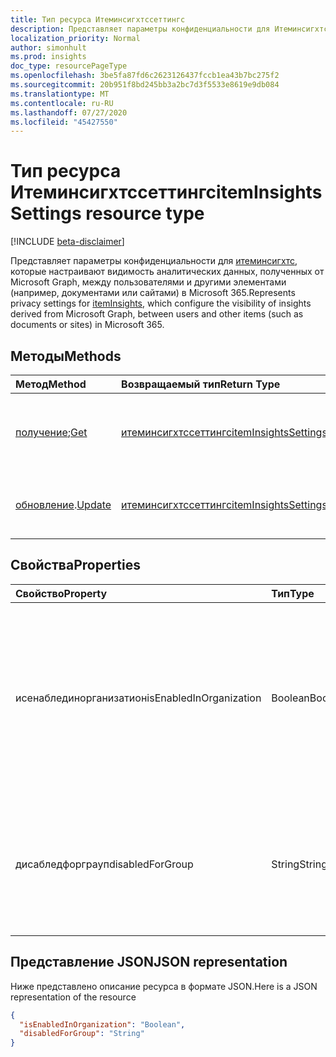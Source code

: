 ```yaml
---
title: Тип ресурса Итеминсигхтссеттингс
description: Представляет параметры конфиденциальности для Итеминсигхтс.
localization_priority: Normal
author: simonhult
ms.prod: insights
doc_type: resourcePageType
ms.openlocfilehash: 3be5fa87fd6c2623126437fccb1ea43b7bc275f2
ms.sourcegitcommit: 20b951f8bd245bb3a2bc7d3f5533e8619e9db084
ms.translationtype: MT
ms.contentlocale: ru-RU
ms.lasthandoff: 07/27/2020
ms.locfileid: "45427550"
---
```

# <a name="iteminsightssettings-resource-type"></a><span data-ttu-id="22b2b-103">Тип ресурса Итеминсигхтссеттингс</span><span class="sxs-lookup"><span data-stu-id="22b2b-103">itemInsightsSettings resource type</span></span>

[!INCLUDE [beta-disclaimer](../../includes/beta-disclaimer.md)]

<span data-ttu-id="22b2b-104">Представляет параметры конфиденциальности для [итеминсигхтс](iteminsights.md), которые настраивают видимость аналитических данных, полученных от Microsoft Graph, между пользователями и другими элементами (например, документами или сайтами) в Microsoft 365.</span><span class="sxs-lookup"><span data-stu-id="22b2b-104">Represents privacy settings for [itemInsights](iteminsights.md), which configure the visibility of insights derived from Microsoft Graph, between users and other items (such as documents or sites) in Microsoft 365.</span></span>

## <a name="methods"></a><span data-ttu-id="22b2b-105">Методы</span><span class="sxs-lookup"><span data-stu-id="22b2b-105">Methods</span></span>

| <span data-ttu-id="22b2b-106">Метод</span><span class="sxs-lookup"><span data-stu-id="22b2b-106">Method</span></span>       | <span data-ttu-id="22b2b-107">Возвращаемый тип</span><span class="sxs-lookup"><span data-stu-id="22b2b-107">Return Type</span></span> | <span data-ttu-id="22b2b-108">Описание</span><span class="sxs-lookup"><span data-stu-id="22b2b-108">Description</span></span> |
|:-------------------------------------------------------------|:----------------------------------------------|:-----------------------------------------------------------------|
| <span data-ttu-id="22b2b-109">[получение](../api/iteminsightssettings-get.md);</span><span class="sxs-lookup"><span data-stu-id="22b2b-109">[Get](../api/iteminsightssettings-get.md)</span></span>| [<span data-ttu-id="22b2b-110">итеминсигхтссеттингс</span><span class="sxs-lookup"><span data-stu-id="22b2b-110">itemInsightsSettings</span></span>](iteminsightssettings.md) | <span data-ttu-id="22b2b-111">Чтение свойств объекта **итеминсигхтссеттингс** .</span><span class="sxs-lookup"><span data-stu-id="22b2b-111">Read the properties of an **itemInsightsSettings** object.</span></span> |
| <span data-ttu-id="22b2b-112">[обновление](../api/iteminsightssettings-update.md).</span><span class="sxs-lookup"><span data-stu-id="22b2b-112">[Update](../api/iteminsightssettings-update.md)</span></span>| [<span data-ttu-id="22b2b-113">итеминсигхтссеттингс</span><span class="sxs-lookup"><span data-stu-id="22b2b-113">itemInsightsSettings</span></span>](iteminsightssettings.md) | <span data-ttu-id="22b2b-114">Обновление объекта **итеминсигхтссеттингс** .</span><span class="sxs-lookup"><span data-stu-id="22b2b-114">Update an **itemInsightsSettings** object.</span></span>|


## <a name="properties"></a><span data-ttu-id="22b2b-115">Свойства</span><span class="sxs-lookup"><span data-stu-id="22b2b-115">Properties</span></span>
| <span data-ttu-id="22b2b-116">Свойство</span><span class="sxs-lookup"><span data-stu-id="22b2b-116">Property</span></span>   | <span data-ttu-id="22b2b-117">Тип</span><span class="sxs-lookup"><span data-stu-id="22b2b-117">Type</span></span>|<span data-ttu-id="22b2b-118">Описание</span><span class="sxs-lookup"><span data-stu-id="22b2b-118">Description</span></span>|
|:---------------|:--------|:----------|
|<span data-ttu-id="22b2b-119">исенаблединорганизатион</span><span class="sxs-lookup"><span data-stu-id="22b2b-119">isEnabledInOrganization</span></span>|<span data-ttu-id="22b2b-120">Boolean</span><span class="sxs-lookup"><span data-stu-id="22b2b-120">Boolean</span></span>| <span data-ttu-id="22b2b-121">`true`, если аналитика элемента организации включена; `false`Если аналитика элемента Организации отключена для всех пользователей без исключений.</span><span class="sxs-lookup"><span data-stu-id="22b2b-121">`true` if organization item insights are enabled; `false` if organization item insights are disabled for all users without exceptions.</span></span> <span data-ttu-id="22b2b-122">Значение по умолчанию: `true`.</span><span class="sxs-lookup"><span data-stu-id="22b2b-122">Default is `true`.</span></span> <span data-ttu-id="22b2b-123">Необязательное.</span><span class="sxs-lookup"><span data-stu-id="22b2b-123">Optional.</span></span>|
|<span data-ttu-id="22b2b-124">дисабледфорграуп</span><span class="sxs-lookup"><span data-stu-id="22b2b-124">disabledForGroup</span></span>|<span data-ttu-id="22b2b-125">String</span><span class="sxs-lookup"><span data-stu-id="22b2b-125">String</span></span>| <span data-ttu-id="22b2b-126">Идентификатор группы Azure AD, для которой отключается аналитика элемента "участники".</span><span class="sxs-lookup"><span data-stu-id="22b2b-126">The ID of an Azure AD group, of which the members' item insights are disabled.</span></span> <span data-ttu-id="22b2b-127">Значение по умолчанию: `empty`.</span><span class="sxs-lookup"><span data-stu-id="22b2b-127">Default is `empty`.</span></span> <span data-ttu-id="22b2b-128">Необязательное.</span><span class="sxs-lookup"><span data-stu-id="22b2b-128">Optional.</span></span>|

## <a name="json-representation"></a><span data-ttu-id="22b2b-129">Представление JSON</span><span class="sxs-lookup"><span data-stu-id="22b2b-129">JSON representation</span></span>

<span data-ttu-id="22b2b-130">Ниже представлено описание ресурса в формате JSON.</span><span class="sxs-lookup"><span data-stu-id="22b2b-130">Here is a JSON representation of the resource</span></span>
<!-- {
  "blockType": "resource",
  "optionalProperties": [],
  "@odata.type": "microsoft.graph.itemInsightsSettings"
}-->

```json
{
  "isEnabledInOrganization": "Boolean",
  "disabledForGroup": "String"
}
```
